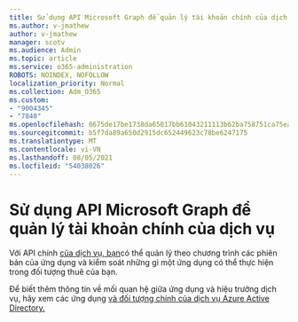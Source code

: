 ```yaml
---
title: Sử dụng API Microsoft Graph để quản lý tài khoản chính của dịch vụ
ms.author: v-jmathew
author: v-jmathew
manager: scotv
ms.audience: Admin
ms.topic: article
ms.service: o365-administration
ROBOTS: NOINDEX, NOFOLLOW
localization_priority: Normal
ms.collection: Adm_O365
ms.custom:
- "9004345"
- "7848"
ms.openlocfilehash: 0675de17be1738da65017bb61043211113b62ba758751ca75ea4926683006e38
ms.sourcegitcommit: b5f7da89a650d2915dc652449623c78be6247175
ms.translationtype: MT
ms.contentlocale: vi-VN
ms.lasthandoff: 08/05/2021
ms.locfileid: "54038026"
---
```

# <a name="use-microsoft-graph-api-to-manage-service-principal"></a>Sử dụng API Microsoft Graph để quản lý tài khoản chính của dịch vụ

Với API chính [của dịch vụ, bạn](https://docs.microsoft.com/graph/api/resources/serviceprincipal)có thể quản lý theo chương trình các phiên bản của ứng dụng và kiểm soát những gì một ứng dụng có thể thực hiện trong đối tượng thuê của bạn.

Để biết thêm thông tin về mối quan hệ giữa ứng dụng và hiệu trưởng dịch vụ, hãy xem các ứng dụng [và đối tượng chính của dịch vụ Azure Active Directory.](https://docs.microsoft.com/azure/active-directory/develop/app-objects-and-service-principals)
